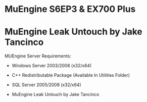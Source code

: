 # MuEngine S6EP3 & EX700 Plus
# MuEngine Leak Untouch by Jake Tancinco
MUEngine Server Requirements:

- Windows Server 2003/2008 (x32/x64)

- C++ Redistributable Package (Available In Utilities Folder)

- SQL Server 2005/2008 (x32/x64)

- MuEngine Leak Untouch by Jake Tancinco